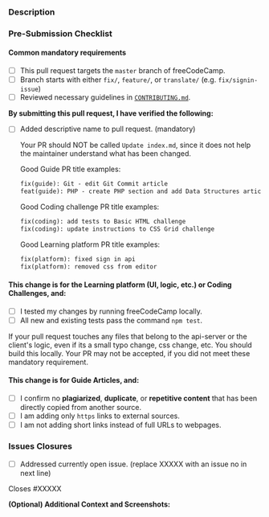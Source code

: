 <!-- IMPORTANT

Before creating a PR, please make sure to verify the following by marking the checkboxes below as complete.

- [x] Like this!

-->

### Description
<!-- Add a description of the change you are making, this will help reviewers in the QA process. -->





### Pre-Submission Checklist

#### Common mandatory requirements

- [ ] This pull request targets the `master` branch of freeCodeCamp.
- [ ] Branch starts with either `fix/`, `feature/`, or `translate/`
      (e.g. `fix/signin-issue`)
- [ ] Reviewed necessary guidelines in [`CONTRIBUTING.md`](https://github.com/freeCodeCamp/freeCodeCamp/blob/master/CONTRIBUTING.md).

**By submitting this pull request, I have verified the following:**

- [ ] Added descriptive name to pull request. (mandatory)

     Your PR should NOT be called `Update index.md`, since it does not help the maintainer understand what has been changed.

     Good Guide PR title examples:

     ```txt
     fix(guide): Git - edit Git Commit article
     feat(guide): PHP - create PHP section and add Data Structures article
     ```

     Good Coding challenge PR title examples:

     ```txt
     fix(coding): add tests to Basic HTML challenge
     fix(coding): update instructions to CSS Grid challenge
     ```
        
     Good Learning platform PR title examples:

     ```txt
     fix(platform): fixed sign in api
     fix(platform): removed css from editor
     ```

#### This change is for the Learning platform (UI, logic, etc.) or Coding Challenges, and:

- [ ] I tested my changes by running freeCodeCamp locally.
- [ ] All new and existing tests pass the command `npm test`.

If your pull request touches any files that belong to the api-server or the client's logic, even if its a small typo change, css change, etc. You should build this locally. Your PR may not be accepted, if you did not meet these mandatory requirement.

#### This change is for Guide Articles, and:

- [ ] I confirm no **plagiarized**, **duplicate**, or **repetitive content** that has been directly copied from another source.
- [ ] I am adding only `https` links to external sources.
- [ ] I am not adding short links instead of full URLs to webpages.

### Issues Closures

- [ ] Addressed currently open issue. (replace XXXXX with an issue no in next line)

Closes #XXXXX

**(Optional) Additional Context and Screenshots:**
<!-- Add additional context and information below -->
